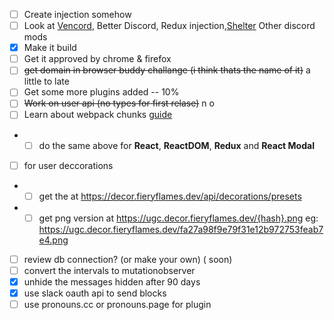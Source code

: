 - [ ] Create injection somehow
- [ ] Look at [Vencord](https://github.com/Vendicated/Vencord), Better Discord, Redux injection,[Shelter](https://github.com/uwu/shelter/) Other discord mods
- [x] Make it build
- [ ] Get it approved by chrome & firefox
- [ ] ~~get domain in browser buddy challange (i think thats the name of it)~~ a little to late
- [ ] Get some more plugins added -- 10%
- [ ] ~~Work on user api (no types for first relase)~~ n o
- [ ] Learn about webpack chunks [guide](https://gist.github.com/0xdevalias/8c621c5d09d780b1d321bfdb86d67cdd#react-internals)
- - [ ] do the same above for **React**, **ReactDOM**, **Redux** and **React Modal**
- [ ] for user deccorations
- - [ ] get the at https://decor.fieryflames.dev/api/decorations/presets
- - [ ] get png version at https://ugc.decor.fieryflames.dev/{hash}.png eg: https://ugc.decor.fieryflames.dev/fa27a98f9e79f31e12b972753feab7e4.png
- [ ] review db connection? (or make your own) ( soon)
- [ ] convert the intervals to mutationobserver
- [x] unhide the messages hidden after 90 days
- [x] use slack oauth api to send blocks
- [ ] use pronouns.cc or pronouns.page for plugin
